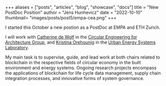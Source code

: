 +++
aliases = ["posts", "articles", "blog", "showcase", "docs"]
title = "New PostDoc Position"
author = "Jens Hunhevicz"
date = "2022-10-10"
thumbnail= "images/posts/post5/empa-cea.png"
+++

I started this October a new postion as a PostDoc at EMPA and ETH Zurich.

<!--more-->

I will work with <a target="_blank" rel="noopener noreferrer" href="https://cea.ibi.ethz.ch/people/catherine_de_wolf.html">Catherine de Wolf</a> in the <a target="_blank" rel="noopener noreferrer" href="https://cea.ibi.ethz.ch/">Circular Engineering for Architecture Group</a>, and <a target="_blank" rel="noopener noreferrer" href="https://www.empa.ch/web/s313/kristina-orehounig">Kristina Orehounig</a> in the <a target="_blank" rel="noopener noreferrer" href="https://www.empa.ch/web/s313">Urban Energy Systems Laboratory</a>.

My main task is to supervise, guide, and lead work at both chairs related to blockchain in the respective fields of circular economy in the built environment and energy systems. Ongoing research projects encompass the applications of blockchain for life cycle data management, supply chain integration processes, and innovative forms of system governance.
